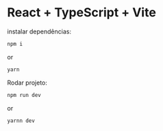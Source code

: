 # React + TypeScript + Vite

instalar dependências:
```js
npm i
```
or
```js
yarn
```
Rodar projeto:
```js
npm run dev
```
or
```js
yarnn dev
``````